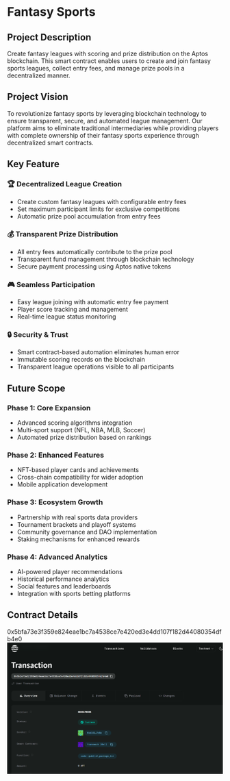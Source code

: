 # Fantasy Sports

## Project Description
Create fantasy leagues with scoring and prize distribution on the Aptos blockchain. This smart contract enables users to create and join fantasy sports leagues, collect entry fees, and manage prize pools in a decentralized manner.

## Project Vision
To revolutionize fantasy sports by leveraging blockchain technology to ensure transparent, secure, and automated league management. Our platform aims to eliminate traditional intermediaries while providing players with complete ownership of their fantasy sports experience through decentralized smart contracts.

## Key Feature

### 🏆 **Decentralized League Creation**
- Create custom fantasy leagues with configurable entry fees
- Set maximum participant limits for exclusive competitions
- Automatic prize pool accumulation from entry fees

### 💰 **Transparent Prize Distribution**
- All entry fees automatically contribute to the prize pool
- Transparent fund management through blockchain technology
- Secure payment processing using Aptos native tokens

### 🎮 **Seamless Participation**
- Easy league joining with automatic entry fee payment
- Player score tracking and management
- Real-time league status monitoring

### 🔒 **Security & Trust**
- Smart contract-based automation eliminates human error
- Immutable scoring records on the blockchain
- Transparent league operations visible to all participants

## Future Scope

### Phase 1: Core Expansion
- Advanced scoring algorithms integration
- Multi-sport support (NFL, NBA, MLB, Soccer)
- Automated prize distribution based on rankings

### Phase 2: Enhanced Features
- NFT-based player cards and achievements
- Cross-chain compatibility for wider adoption
- Mobile application development

### Phase 3: Ecosystem Growth
- Partnership with real sports data providers
- Tournament brackets and playoff systems
- Community governance and DAO implementation
- Staking mechanisms for enhanced rewards

### Phase 4: Advanced Analytics
- AI-powered player recommendations
- Historical performance analytics
- Social features and leaderboards
- Integration with sports betting platforms

## Contract Details
0x5bfa73e3f359e824eae1bc7a4538ce7e420ed3e4dd107f182d44080354dfb4e0
![alt text](image.png)
